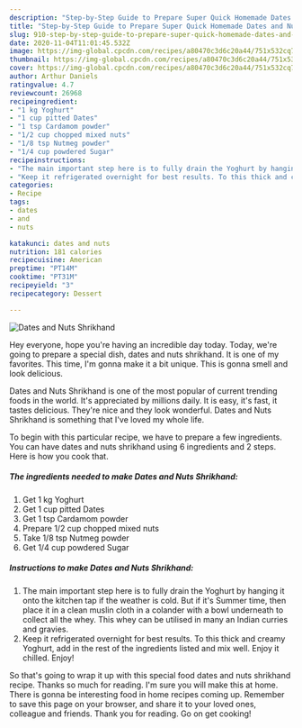 ```yaml
---
description: "Step-by-Step Guide to Prepare Super Quick Homemade Dates and Nuts Shrikhand"
title: "Step-by-Step Guide to Prepare Super Quick Homemade Dates and Nuts Shrikhand"
slug: 910-step-by-step-guide-to-prepare-super-quick-homemade-dates-and-nuts-shrikhand
date: 2020-11-04T11:01:45.532Z
image: https://img-global.cpcdn.com/recipes/a80470c3d6c20a44/751x532cq70/dates-and-nuts-shrikhand-recipe-main-photo.jpg
thumbnail: https://img-global.cpcdn.com/recipes/a80470c3d6c20a44/751x532cq70/dates-and-nuts-shrikhand-recipe-main-photo.jpg
cover: https://img-global.cpcdn.com/recipes/a80470c3d6c20a44/751x532cq70/dates-and-nuts-shrikhand-recipe-main-photo.jpg
author: Arthur Daniels
ratingvalue: 4.7
reviewcount: 26968
recipeingredient:
- "1 kg Yoghurt"
- "1 cup pitted Dates"
- "1 tsp Cardamom powder"
- "1/2 cup chopped mixed nuts"
- "1/8 tsp Nutmeg powder"
- "1/4 cup powdered Sugar"
recipeinstructions:
- "The main important step here is to fully drain the Yoghurt by hanging it onto the kitchen tap if the weather is cold. But if it&#39;s Summer time, then place it in a clean muslin cloth in a colander with a bowl underneath to collect all the whey. This whey can be utilised in many an Indian curries and gravies."
- "Keep it refrigerated overnight for best results. To this thick and creamy Yoghurt, add in the rest of the ingredients listed and mix well. Enjoy it chilled. Enjoy!"
categories:
- Recipe
tags:
- dates
- and
- nuts

katakunci: dates and nuts 
nutrition: 181 calories
recipecuisine: American
preptime: "PT14M"
cooktime: "PT31M"
recipeyield: "3"
recipecategory: Dessert

---
```



![Dates and Nuts Shrikhand](https://img-global.cpcdn.com/recipes/a80470c3d6c20a44/751x532cq70/dates-and-nuts-shrikhand-recipe-main-photo.jpg)

Hey everyone, hope you're having an incredible day today. Today, we're going to prepare a special dish, dates and nuts shrikhand. It is one of my favorites. This time, I'm gonna make it a bit unique. This is gonna smell and look delicious.



Dates and Nuts Shrikhand is one of the most popular of current trending foods in the world. It's appreciated by millions daily. It is easy, it's fast, it tastes delicious. They're nice and they look wonderful. Dates and Nuts Shrikhand is something that I've loved my whole life.


To begin with this particular recipe, we have to prepare a few ingredients. You can have dates and nuts shrikhand using 6 ingredients and 2 steps. Here is how you cook that.

<!--inarticleads1-->

##### The ingredients needed to make Dates and Nuts Shrikhand:

1. Get 1 kg Yoghurt
1. Get 1 cup pitted Dates
1. Get 1 tsp Cardamom powder
1. Prepare 1/2 cup chopped mixed nuts
1. Take 1/8 tsp Nutmeg powder
1. Get 1/4 cup powdered Sugar




<!--inarticleads2-->

##### Instructions to make Dates and Nuts Shrikhand:

1. The main important step here is to fully drain the Yoghurt by hanging it onto the kitchen tap if the weather is cold. But if it&#39;s Summer time, then place it in a clean muslin cloth in a colander with a bowl underneath to collect all the whey. This whey can be utilised in many an Indian curries and gravies.
1. Keep it refrigerated overnight for best results. To this thick and creamy Yoghurt, add in the rest of the ingredients listed and mix well. Enjoy it chilled. Enjoy!




So that's going to wrap it up with this special food dates and nuts shrikhand recipe. Thanks so much for reading. I'm sure you will make this at home. There is gonna be interesting food in home recipes coming up. Remember to save this page on your browser, and share it to your loved ones, colleague and friends. Thank you for reading. Go on get cooking!
